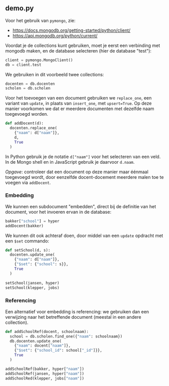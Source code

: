 ## demo.py

Voor het gebruik van `pymongo`, zie:

* https://docs.mongodb.org/getting-started/python/client/
* https://api.mongodb.org/python/current/

Voordat je de collections kunt gebruiken, moet je eerst een verbinding met mongodb maken, en de database selecteren (hier de database "test"):

```python
client = pymongo.MongoClient()
db = client.test
```

We gebruiken in dit voorbeeld twee collections:

```python
docenten = db.docenten
scholen = db.scholen
```

Voor het toevoegen van een document gebruiken we `replace_one`, een variant van `update`, in plaats van `insert_one`, met `upsert=True`. Op deze manier voorkomen we dat er meerdere documenten met dezelfde naam toegevoegd worden.

```python
def addDocent(d):
  docenten.replace_one(
    {"naam": d["naam"]},
    d,
    True
  )
```

In Python gebruik je de notatie `d["naam"]` voor het selecteren van een veld. In de Mongo shell en in JavaScript gebruik je daarvoor `d.naam`.

*Opgave*: controleer dat een document op deze manier maar éénmaal toegevoegd wordt, door eenzelfde docent-docement meerdere malen toe te voegen via `addDocent`.

### Embedding

We kunnen een subdocument "embedden", direct bij de definitie van het document, voor het invoeren ervan in de database:

```python
bakker["school"] = hyper
addDocent(bakker)
```

We kunnen dit ook achteraf doen, door middel van een `update` opdracht met een `$set` commando:


```python
def setSchool(d, s):
  docenten.update_one(
    {"naam": d["naam"]},
    {"$set": {"school": s}},
    True
  )
  
setSchool(jansen, hyper)
setSchool(klepper, jobs)
```

### Referencing

Een alternatief voor embedding is referencing: we gebruiken dan een verwijzing naar het betreffende document (meestal in een andere collection).

```python
def addSchoolRef(docent, schoolnaam):
  school = db.scholen.find_one({"naam": schoolnaam})
  db.docenten.update_one(
    {"naam": docent["naam"]},
    {"$set": {"school_id": school["_id"]}},
    True
  )

addSchoolRef(bakker, hyper["naam"])
addSchoolRef(jansen, hyper["naam"])
addSchoolRed(klepper, jobs["naam"])
```
